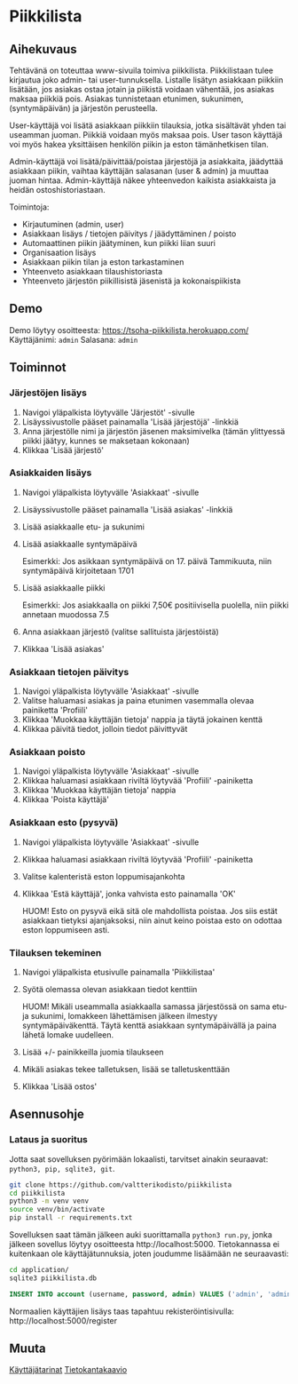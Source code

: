 # Piikkilista
## Aihekuvaus
Tehtävänä on toteuttaa www-sivuila toimiva piikkilista. Piikkilistaan
tulee kirjautua joko admin- tai user-tunnuksella. Listalle
lisätyn asiakkaan piikkiin lisätään, jos asiakas ostaa jotain ja piikistä
voidaan vähentää, jos asiakas maksaa piikkiä pois. Asiakas tunnistetaan
etunimen, sukunimen, (syntymäpäivän) ja järjestön perusteella.

User-käyttäjä voi lisätä asiakkaan piikkiin tilauksia, jotka sisältävät 
yhden tai useamman juoman. Piikkiä voidaan myös maksaa pois. User tason 
käyttäjä voi myös hakea yksittäisen henkilön piikin ja eston 
tämänhetkisen tilan.

Admin-käyttäjä voi lisätä/päivittää/poistaa järjestöjä ja asiakkaita,
jäädyttää asiakkaan piikin, vaihtaa käyttäjän salasanan (user & admin)
ja muuttaa juoman hintaa. Admin-käyttäjä näkee yhteenvedon kaikista
asiakkaista ja heidän ostoshistoriastaan.

Toimintoja:
- Kirjautuminen (admin, user)
- Asiakkaan lisäys / tietojen päivitys / jäädyttäminen / poisto
- Automaattinen piikin jäätyminen, kun piikki liian suuri
- Organisaation lisäys
- Asiakkaan piikin tilan ja eston tarkastaminen
- Yhteenveto asiakkaan tilaushistoriasta
- Yhteenveto järjestön piikillisistä jäsenistä ja kokonaispiikista

## Demo
Demo löytyy osoitteesta: https://tsoha-piikkilista.herokuapp.com/
Käyttäjänimi: `admin`
Salasana: `admin`

## Toiminnot

### Järjestöjen lisäys
1. Navigoi yläpalkista löytyvälle 'Järjestöt' -sivulle
2. Lisäyssivustolle pääset painamalla 'Lisää järjestöjä' -linkkiä
3. Anna järjestölle nimi ja järjestön jäsenen maksimivelka (tämän ylittyessä piikki jäätyy, kunnes se maksetaan kokonaan)
4. Klikkaa 'Lisää järjestö'

### Asiakkaiden lisäys
1. Navigoi yläpalkista löytyvälle 'Asiakkaat' -sivulle
2. Lisäyssivustolle pääset painamalla 'Lisää asiakas' -linkkiä
3. Lisää asiakkaalle etu- ja sukunimi
4. Lisää asiakkaalle syntymäpäivä

   Esimerkki: Jos asikkaan syntymäpäivä on 17. päivä Tammikuuta,
   niin syntymäpäivä kirjoitetaan 1701
   
5. Lisää asiakkaalle piikki

   Esimerkki: Jos asiakkaalla on piikki 7,50€ positiivisella puolella,
   niin piikki annetaan muodossa 7.5
   
6. Anna asiakkaan järjestö (valitse sallituista järjestöistä)
7. Klikkaa 'Lisää asiakas'

### Asiakkaan tietojen päivitys
1. Navigoi yläpalkista löytyvälle 'Asiakkaat' -sivulle
2. Valitse haluamasi asiakas ja paina etunimen vasemmalla olevaa painiketta 'Profiili'
3. Klikkaa 'Muokkaa käyttäjän tietoja' nappia ja täytä jokainen kenttä
4. Klikkaa päivitä tiedot, jolloin tiedot päivittyvät

### Asiakkaan poisto
1. Navigoi yläpalkista löytyvälle 'Asiakkaat' -sivulle
2. Klikkaa haluamasi asiakkaan riviltä löytyvää 'Profiili' -painiketta
3. Klikkaa 'Muokkaa käyttäjän tietoja' nappia
4. Klikkaa 'Poista käyttäjä'

### Asiakkaan esto (pysyvä)
1. Navigoi yläpalkista löytyvälle 'Asiakkaat' -sivulle
2. Klikkaa haluamasi asiakkaan riviltä löytyvää 'Profiili' -painiketta
3. Valitse kalenteristä eston loppumisajankohta
4. Klikkaa 'Estä käyttäjä', jonka vahvista esto painamalla 'OK'

   HUOM! Esto on pysyvä eikä sitä ole mahdollista poistaa. Jos siis
   estät asiakkaan tietyksi ajanjaksoksi, niin ainut keino poistaa
   esto on odottaa eston loppumiseen asti.
   
### Tilauksen tekeminen
1. Navigoi yläpalkista etusivulle painamalla 'Piikkilistaa'
2. Syötä olemassa olevan asiakkaan tiedot kenttiin
   
   HUOM! Mikäli useammalla asiakkaalla samassa järjestössä on sama etu- ja 
   sukunimi, lomakkeen lähettämisen jälkeen ilmestyy syntymäpäiväkenttä. Täytä 
   kenttä asiakkaan syntymäpäivällä ja paina lähetä lomake uudelleen. 
   
3. Lisää +/- painikkeilla juomia tilaukseen
4. Mikäli asiakas tekee talletuksen, lisää se talletuskenttään
5. Klikkaa 'Lisää ostos'

## Asennusohje

### Lataus ja suoritus
Jotta saat sovelluksen pyörimään lokaalisti, tarvitset ainakin seuraavat: `python3, pip, sqlite3, git`.
```bash
git clone https://github.com/valtterikodisto/piikkilista
cd piikkilista
python3 -m venv venv
source venv/bin/activate
pip install -r requirements.txt
```
Sovelluksen saat tämän jälkeen auki suorittamalla `python3 run.py`, jonka jälkeen sovellus löytyy osoitteesta http://localhost:5000. Tietokannassa ei kuitenkaan ole käyttäjätunnuksia, joten joudumme lisäämään ne seuraavasti:

```bash
cd application/
sqlite3 piikkilista.db
```
```SQL
INSERT INTO account (username, password, admin) VALUES ('admin', 'admin', 1);
```
Normaalien käyttäjien lisäys taas tapahtuu rekisteröintisivulla: http://localhost:5000/register

## Muuta

[Käyttäjätarinat](https://github.com/valtterikodisto/piikkilista/blob/master/documentation/user_stories.md)
[Tietokantakaavio](https://github.com/valtterikodisto/piikkilista/tree/master/documentation/database.png)
